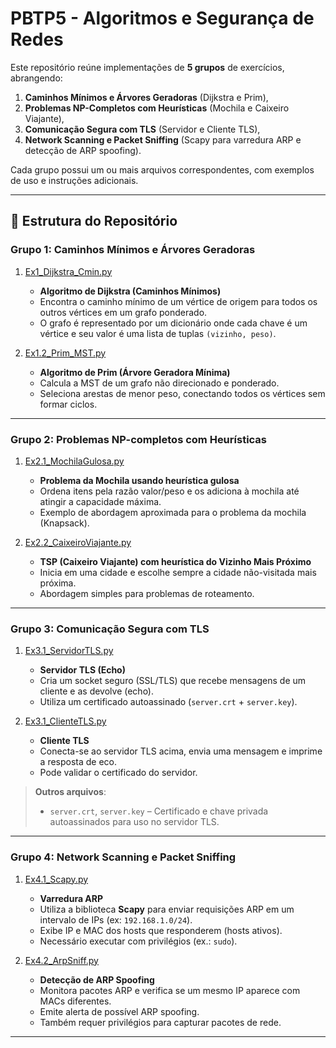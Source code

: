 # PBTP5 - Algoritmos e Segurança de Redes

Este repositório reúne implementações de **5 grupos** de exercícios, abrangendo:
1. **Caminhos Mínimos e Árvores Geradoras** (Dijkstra e Prim),
2. **Problemas NP-Completos com Heurísticas** (Mochila e Caixeiro Viajante),
3. **Comunicação Segura com TLS** (Servidor e Cliente TLS),
4. **Network Scanning e Packet Sniffing** (Scapy para varredura ARP e detecção de ARP spoofing).

Cada grupo possui um ou mais arquivos correspondentes, com exemplos de uso e instruções adicionais.

---

## 📂 Estrutura do Repositório

### **Grupo 1: Caminhos Mínimos e Árvores Geradoras**

1. [Ex1_Dijkstra_Cmin.py](Grupo1/Ex1_Dijkstra_Cmin.py)  
   - **Algoritmo de Dijkstra (Caminhos Mínimos)**  
   - Encontra o caminho mínimo de um vértice de origem para todos os outros vértices em um grafo ponderado.  
   - O grafo é representado por um dicionário onde cada chave é um vértice e seu valor é uma lista de tuplas `(vizinho, peso)`.

2. [Ex1.2_Prim_MST.py](Grupo1/Ex1.2_Prim_MST.py)  
   - **Algoritmo de Prim (Árvore Geradora Mínima)**  
   - Calcula a MST de um grafo não direcionado e ponderado.  
   - Seleciona arestas de menor peso, conectando todos os vértices sem formar ciclos.

---

### **Grupo 2: Problemas NP-completos com Heurísticas**

1. [Ex2.1_MochilaGulosa.py](Grupo2/Ex2.1_MochilaGulosa.py)  
   - **Problema da Mochila usando heurística gulosa**  
   - Ordena itens pela razão valor/peso e os adiciona à mochila até atingir a capacidade máxima.  
   - Exemplo de abordagem aproximada para o problema da mochila (Knapsack).

2. [Ex2.2_CaixeiroViajante.py](Grupo2/Ex2.2_CaixeiroViajante.py)  
   - **TSP (Caixeiro Viajante) com heurística do Vizinho Mais Próximo**  
   - Inicia em uma cidade e escolhe sempre a cidade não-visitada mais próxima.  
   - Abordagem simples para problemas de roteamento.

---

### **Grupo 3: Comunicação Segura com TLS**

1. [Ex3.1_ServidorTLS.py](Grupo3/Ex3.1_ServidorTLS.py)  
   - **Servidor TLS (Echo)**  
   - Cria um socket seguro (SSL/TLS) que recebe mensagens de um cliente e as devolve (echo).  
   - Utiliza um certificado autoassinado (`server.crt` + `server.key`).

2. [Ex3.1_ClienteTLS.py](Grupo3/Ex3.1_ClienteTLS.py)  
   - **Cliente TLS**  
   - Conecta-se ao servidor TLS acima, envia uma mensagem e imprime a resposta de eco.  
   - Pode validar o certificado do servidor.

> **Outros arquivos**:
> - `server.crt`, `server.key` – Certificado e chave privada autoassinados para uso no servidor TLS.

---

### **Grupo 4: Network Scanning e Packet Sniffing**

1. [Ex4.1_Scapy.py](Grupo4/Ex4.1_Scapy.py)  
   - **Varredura ARP**  
   - Utiliza a biblioteca **Scapy** para enviar requisições ARP em um intervalo de IPs (ex: `192.168.1.0/24`).  
   - Exibe IP e MAC dos hosts que responderem (hosts ativos).  
   - Necessário executar com privilégios (ex.: `sudo`).

2. [Ex4.2_ArpSniff.py](Grupo4/Ex4.2_ArpSniff.py)  
   - **Detecção de ARP Spoofing**  
   - Monitora pacotes ARP e verifica se um mesmo IP aparece com MACs diferentes.  
   - Emite alerta de possível ARP spoofing.  
   - Também requer privilégios para capturar pacotes de rede.

---


